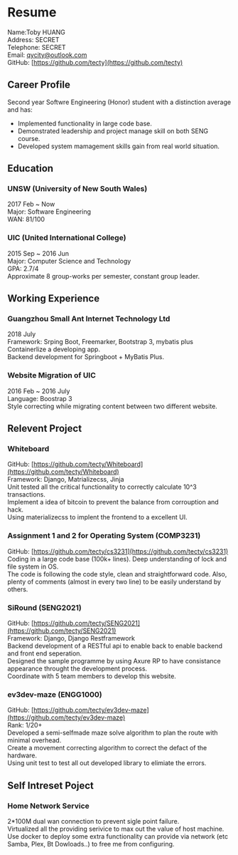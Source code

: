 # Resume

Name:Toby HUANG  
Address: SECRET  
Telephone: SECRET  
Email: qycity@outlook.com  
GitHub: [https://github.com/tecty](https://github.com/tecty)

## Career Profile

Second year Softwre Engineering (Honor) student with a distinction average
and has:  

- Implemented functionality in large code base.
- Demonstrated leadership and project manage skill on both SENG course.
- Developed system mamagement skills gain from real world situation.

## Education

### UNSW (University of New South Wales)

2017 Feb ~ Now  
Major: Software Engineering  
WAN: 81/100

### UIC (United International College)

2015 Sep ~ 2016 Jun  
Major: Computer Science and Technology  
GPA: 2.7/4  
Approximate 8 group-works per semester, constant group leader. 

## Working Experience

### Guangzhou Small Ant Internet Technology Ltd

2018 July  
Framework: Srping Boot, Freemarker, Bootstrap 3, mybatis plus  
Containerlize a developing app.  
Backend development for Springboot + MyBatis Plus.  

### Website Migration of UIC

2016 Feb ~ 2016 July  
Language: Boostrap 3  
Style correcting while migrating content between two different website. 

## Relevent Project

### Whiteboard

GitHub: [https://github.com/tecty/Whiteboard](https://github.com/tecty/Whiteboard)  
Framework: Django, Matrializecss, Jinja  
Unit tested all the critical functionality to correctly calculate 10^3
transactions.  
Implement a idea of bitcoin to prevent the balance from corrouption and hack.  
Using materializecss to implent the frontend to a excellent UI.

### Assignment 1 and 2 for Operating System (COMP3231)

GitHub:
[https://github.com/tecty/cs3231](https://github.com/tecty/cs3231)  
Coding in a large code base (100k+ lines). Deep understanding of lock and file 
system in OS.  
The code is following the code style, clean and straightforward code. Also,
plenty of comments (almost in every two line) to be easily understand by others.  

### SiRound (SENG2021)
<!-- TODO: More precise?  -->
GitHub:
[https://github.com/tecty/SENG2021](https://github.com/tecty/SENG2021)  
Framework: Django, Django Restframework  
Backend development of a RESTful api to enable back to enable backend and
front end seperation.  
Designed the sample programme by using Axure RP to have consistance appearance
throught the development process.  
Coordinate with 5 team members to develop this website.

### ev3dev-maze (ENGG1000)

GitHub:
[https://github.com/tecty/ev3dev-maze](https://github.com/tecty/ev3dev-maze)  
Rank: 1/20+  
Developed a semi-selfmade maze solve algorithm to plan the route with minimal
overhead.  
Create a movement correcting algorithm to correct the defact of the hardware.  
Using unit test to test all out developed library to elimiate the errors.  

## Self Intreset Poject

### Home Network Service

2*100M dual wan connection to prevent sigle point failure.  
Virtualized all the providing serivice to max out the value of host machine.  
Use docker to deploy some extra functionality can provide via network
(etc Samba, Plex, Bt Dowloads..) to free me from configuring.  